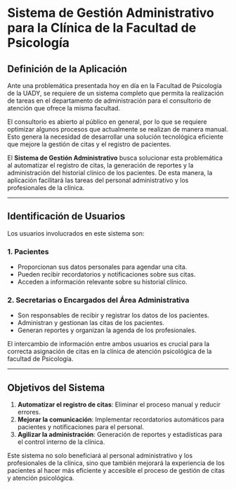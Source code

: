 # Sistema de Gestión Administrativo para la Clínica de la Facultad de Psicología

## Definición de la Aplicación

Ante una problemática presentada hoy en día en la Facultad de Psicología de la UADY, se requiere de un sistema completo que permita la realización de tareas en el departamento de administración para el consultorio de atención que ofrece la misma facultad. 

El consultorio es abierto al público en general, por lo que se requiere optimizar algunos procesos que actualmente se realizan de manera manual. Esto genera la necesidad de desarrollar una solución tecnológica eficiente que mejore la gestión de citas y el registro de pacientes. 

El **Sistema de Gestión Administrativo** busca solucionar esta problemática al automatizar el registro de citas, la generación de reportes y la administración del historial clínico de los pacientes. De esta manera, la aplicación facilitará las tareas del personal administrativo y los profesionales de la clínica.

---

## Identificación de Usuarios

Los usuarios involucrados en este sistema son:

### 1. **Pacientes**
- Proporcionan sus datos personales para agendar una cita.
- Pueden recibir recordatorios y notificaciones sobre sus citas.
- Acceden a información relevante sobre su historial clínico.

### 2. **Secretarias o Encargados del Área Administrativa**
- Son responsables de recibir y registrar los datos de los pacientes.
- Administran y gestionan las citas de los pacientes.
- Generan reportes y organizan la agenda de los profesionales.

El intercambio de información entre ambos usuarios es crucial para la correcta asignación de citas en la clínica de atención psicológica de la facultad de Psicología. 

---

## Objetivos del Sistema

1. **Automatizar el registro de citas**: Eliminar el proceso manual y reducir errores.
2. **Mejorar la comunicación**: Implementar recordatorios automáticos para pacientes y notificaciones para el personal.
3. **Agilizar la administración**: Generación de reportes y estadísticas para el control interno de la clínica.

Este sistema no solo beneficiará al personal administrativo y los profesionales de la clínica, sino que también mejorará la experiencia de los pacientes al hacer más eficiente y accesible el proceso de gestión de citas y atención psicológica.
